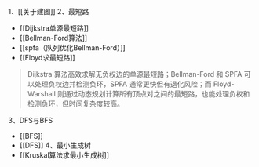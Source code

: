 1、[[关于建图]]
2、最短路
 - [[Dijkstra单源最短路]]
 - [[Bellman-Ford算法]]
 - [[spfa（队列优化Bellman-Ford）]]
 - [[Floyd求最短路]]
> Dijkstra 算法高效求解无负权边的单源最短路；Bellman-Ford 和 SPFA 可以处理负权边并检测负环，SPFA 通常更快但有退化风险；而 Floyd-Warshall 则通过动态规划计算所有顶点对之间的最短路，也能处理负权和检测负环，但时间复杂度较高。

3、DFS与BFS
 - [[BFS]]
 - [[DFS]]
4、最小生成树
 - [[Kruskal算法求最小生成树]]
